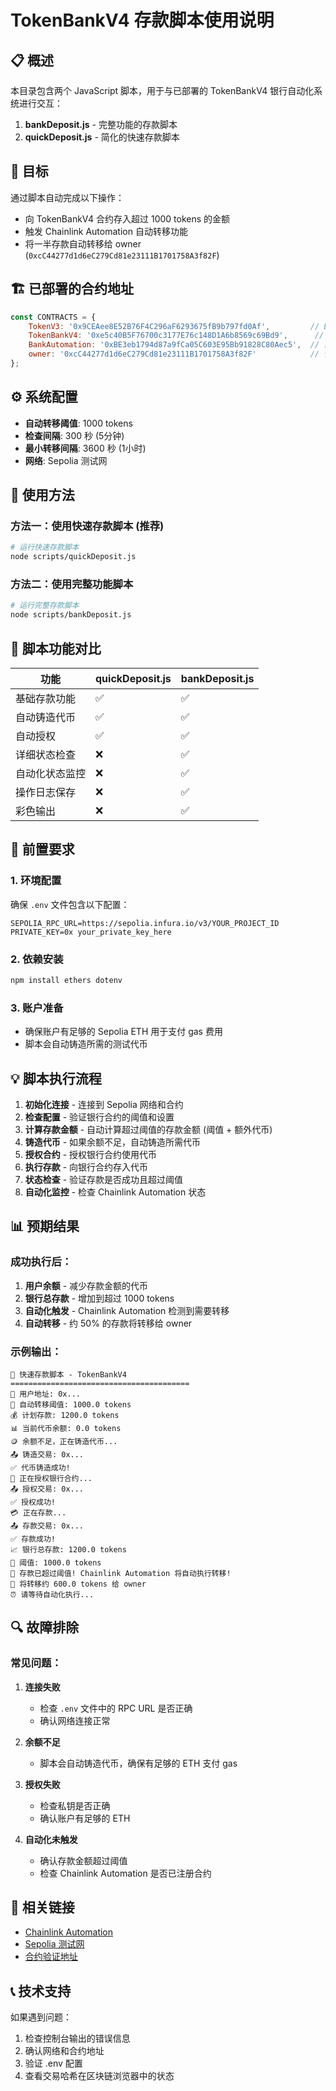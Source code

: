 # TokenBankV4 存款脚本使用说明

## 📋 概述

本目录包含两个 JavaScript 脚本，用于与已部署的 TokenBankV4 银行自动化系统进行交互：

1. **bankDeposit.js** - 完整功能的存款脚本
2. **quickDeposit.js** - 简化的快速存款脚本

## 🎯 目标

通过脚本自动完成以下操作：
- 向 TokenBankV4 合约存入超过 1000 tokens 的金额
- 触发 Chainlink Automation 自动转移功能
- 将一半存款自动转移给 owner (`0xcC44277d1d6eC279Cd81e23111B1701758A3f82F`)

## 🏗️ 已部署的合约地址

```javascript
const CONTRACTS = {
    TokenV3: '0x9CEAee8E52B76F4C296aF6293675fB9b797fd0Af',         // ERC20 代币合约
    TokenBankV4: '0xe5c40B5F76700c3177E76c148D1A6b8569c69Bd9',      // 银行合约
    BankAutomation: '0xBE3eb1794d87a9fCa05C603E95Bb91828C80Aec5',  // 自动化合约
    owner: '0xcC44277d1d6eC279Cd81e23111B1701758A3f82F'            // 合约所有者
};
```

## ⚙️ 系统配置

- **自动转移阈值**: 1000 tokens
- **检查间隔**: 300 秒 (5分钟)
- **最小转移间隔**: 3600 秒 (1小时)
- **网络**: Sepolia 测试网

## 🚀 使用方法

### 方法一：使用快速存款脚本 (推荐)

```bash
# 运行快速存款脚本
node scripts/quickDeposit.js
```

### 方法二：使用完整功能脚本

```bash
# 运行完整存款脚本
node scripts/bankDeposit.js
```

## 📝 脚本功能对比

| 功能 | quickDeposit.js | bankDeposit.js |
|------|-----------------|----------------|
| 基础存款功能 | ✅ | ✅ |
| 自动铸造代币 | ✅ | ✅ |
| 自动授权 | ✅ | ✅ |
| 详细状态检查 | ❌ | ✅ |
| 自动化状态监控 | ❌ | ✅ |
| 操作日志保存 | ❌ | ✅ |
| 彩色输出 | ❌ | ✅ |

## 🔧 前置要求

### 1. 环境配置

确保 `.env` 文件包含以下配置：

```env
SEPOLIA_RPC_URL=https://sepolia.infura.io/v3/YOUR_PROJECT_ID
PRIVATE_KEY=0x your_private_key_here
```

### 2. 依赖安装

```bash
npm install ethers dotenv
```

### 3. 账户准备

- 确保账户有足够的 Sepolia ETH 用于支付 gas 费用
- 脚本会自动铸造所需的测试代币

## 💡 脚本执行流程

1. **初始化连接** - 连接到 Sepolia 网络和合约
2. **检查配置** - 验证银行合约的阈值和设置
3. **计算存款金额** - 自动计算超过阈值的存款金额 (阈值 + 额外代币)
4. **铸造代币** - 如果余额不足，自动铸造所需代币
5. **授权合约** - 授权银行合约使用代币
6. **执行存款** - 向银行合约存入代币
7. **状态检查** - 验证存款是否成功且超过阈值
8. **自动化监控** - 检查 Chainlink Automation 状态

## 📊 预期结果

### 成功执行后：

1. **用户余额** - 减少存款金额的代币
2. **银行总存款** - 增加到超过 1000 tokens
3. **自动化触发** - Chainlink Automation 检测到需要转移
4. **自动转移** - 约 50% 的存款将转移给 owner

### 示例输出：

```
🎯 快速存款脚本 - TokenBankV4
========================================
👤 用户地址: 0x...
🎯 自动转移阈值: 1000.0 tokens
💰 计划存款: 1200.0 tokens
📊 当前代币余额: 0.0 tokens
🪙 余额不足，正在铸造代币...
📤 铸造交易: 0x...
✅ 代币铸造成功!
🔑 正在授权银行合约...
📤 授权交易: 0x...
✅ 授权成功!
💳 正在存款...
📤 存款交易: 0x...
✅ 存款成功!
📈 银行总存款: 1200.0 tokens
🎯 阈值: 1000.0 tokens
🎉 存款已超过阈值! Chainlink Automation 将自动执行转移!
💸 将转移约 600.0 tokens 给 owner
⏰ 请等待自动化执行...
```

## 🔍 故障排除

### 常见问题：

1. **连接失败**
   - 检查 `.env` 文件中的 RPC URL 是否正确
   - 确认网络连接正常

2. **余额不足**
   - 脚本会自动铸造代币，确保有足够的 ETH 支付 gas

3. **授权失败**
   - 检查私钥是否正确
   - 确认账户有足够的 ETH

4. **自动化未触发**
   - 确认存款金额超过阈值
   - 检查 Chainlink Automation 是否已注册合约

## 🔗 相关链接

- [Chainlink Automation](https://automation.chain.link/)
- [Sepolia 测试网](https://sepolia.etherscan.io/)
- [合约验证地址](https://sepolia.etherscan.io/address/${CONTRACTS.TokenBankV4})

## 📞 技术支持

如果遇到问题：
1. 检查控制台输出的错误信息
2. 确认网络和合约地址
3. 验证 .env 配置
4. 查看交易哈希在区块链浏览器中的状态